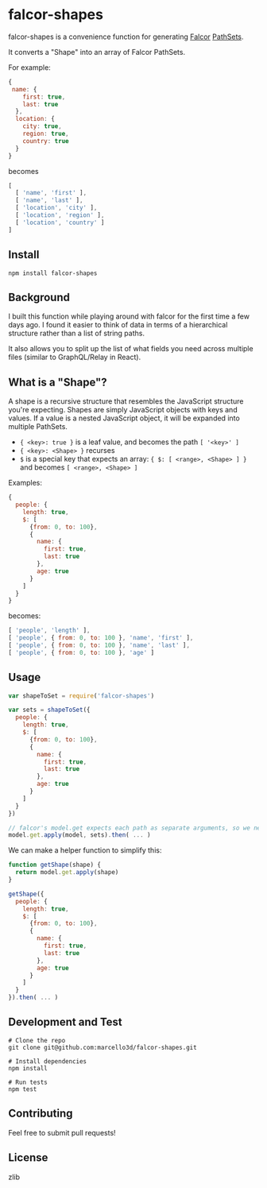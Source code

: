 # falcor-shapes

falcor-shapes is a convenience function for generating [Falcor](http://netflix.github.io/falcor/) 
[PathSets](http://netflix.github.io/falcor/documentation/paths.html).

It converts a "Shape" into an array of Falcor PathSets.

For example: 
```js
{
 name: {
    first: true,
    last: true
  },
  location: {
    city: true,
    region: true,
    country: true
  }
}
```

becomes

```js
[
  [ 'name', 'first' ],
  [ 'name', 'last' ],
  [ 'location', 'city' ],
  [ 'location', 'region' ],
  [ 'location', 'country' ]
]
```

## Install

```
npm install falcor-shapes
```

## Background

I built this function while playing around with falcor for the first time a few days ago. I found it easier to think of
data in terms of a hierarchical structure rather than a list of string paths.

It also allows you to split up the list of what fields you need across multiple files (similar to GraphQL/Relay in React).

## What is a "Shape"?

A shape is a recursive structure that resembles the JavaScript structure you're expecting. Shapes are simply JavaScript 
objects with keys and values. If a value is a nested JavaScript object, it will be expanded into multiple PathSets. 

* `{ <key>: true }` is a leaf value, and becomes the path `[ '<key>' ]`
* `{ <key>: <Shape> }` recurses 
* `$` is a special key that expects an array: `{ $: [ <range>, <Shape> ] }` and becomes `[ <range>, <Shape> ]`

Examples:

```js
{
  people: {
    length: true,
    $: [
      {from: 0, to: 100},
      {
        name: {
          first: true,
          last: true
        },
        age: true
      }
    ]
  }
}
```

becomes:

```js
[ 'people', 'length' ],
[ 'people', { from: 0, to: 100 }, 'name', 'first' ],
[ 'people', { from: 0, to: 100 }, 'name', 'last' ],
[ 'people', { from: 0, to: 100 }, 'age' ]
```

## Usage

```js
var shapeToSet = require('falcor-shapes')

var sets = shapeToSet({
  people: {
    length: true,
    $: [
      {from: 0, to: 100},
      {
        name: {
          first: true,
          last: true
        },
        age: true
      }
    ]
  }
})

// falcor's model.get expects each path as separate arguments, so we need to call 'apply'
model.get.apply(model, sets).then( ... )
```

We can make a helper function to simplify this:

```js
function getShape(shape) {
  return model.get.apply(shape)
}

getShape({
  people: {
    length: true,
    $: [
      {from: 0, to: 100},
      {
        name: {
          first: true,
          last: true
        },
        age: true
      }
    ]
  }
}).then( ... )
```

## Development and Test

```
# Clone the repo
git clone git@github.com:marcello3d/falcor-shapes.git

# Install dependencies
npm install

# Run tests
npm test
```

## Contributing

Feel free to submit pull requests!

## License

zlib